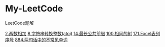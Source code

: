 # My-LeetCode
LeetCode题解 

[2.两数相加](https://github.com/hl249853856/My-LeetCode/blob/master/2.%E4%B8%A4%E6%95%B0%E7%9B%B8%E5%8A%A0.md)
[8.字符串转换整数(atoi)](https://github.com/hl249853856/MyLeetCode/blob/master/8.%E5%AD%97%E7%AC%A6%E4%B8%B2%E8%BD%AC%E6%8D%A2%E6%95%B4%E6%95%B0(atoi).md) 
[14.最长公共前缀](https://github.com/hl249853856/My-LeetCode/blob/master/14.%E6%9C%80%E9%95%BF%E5%85%AC%E5%85%B1%E5%89%8D%E7%BC%80.md)
[100.相同的树](https://github.com/hl249853856/My-LeetCode/blob/master/100.%E7%9B%B8%E5%90%8C%E7%9A%84%E6%A0%91.md)
[171.Excel表列序号](https://github.com/hl249853856/My-LeetCode/blob/master/171.Excel%E8%A1%A8%E5%88%97%E5%BA%8F%E5%8F%B7.md)
[884.两句话中的不常见单词](https://github.com/hl249853856/My-LeetCode/blob/master/884.%E4%B8%A4%E5%8F%A5%E8%AF%9D%E4%B8%AD%E7%9A%84%E4%B8%8D%E5%B8%B8%E8%A7%81%E5%8D%95%E8%AF%8D.md)
